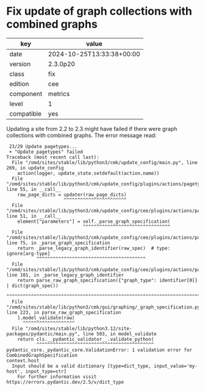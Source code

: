 [//]: # (werk v2)
# Fix update of graph collections with combined graphs

key        | value
---------- | ---
date       | 2024-10-25T13:33:38+00:00
version    | 2.3.0p20
class      | fix
edition    | cee
component  | metrics
level      | 1
compatible | yes

Updating a site from 2.2 to 2.3 might have failed if there were graph collections with combined
graphs. The error message read:
```
 23/29 Update pagetypes...
 + "Update pagetypes" failed
Traceback (most recent call last):
  File "/omd/sites/stable/lib/python3/cmk/update_config/main.py", line 269, in update_config
    action(logger, update_state.setdefault(action.name))
  File "/omd/sites/stable/lib/python3/cmk/update_config/plugins/actions/pagetypes.py", line 55, in __call__
    raw_page_dicts = updater(raw_page_dicts)
                     ^^^^^^^^^^^^^^^^^^^^^^^
  File "/omd/sites/stable/lib/python3/cmk/update_config/cee/plugins/actions/pagetypes.py", line 51, in __call__
    element["parameters"] = self._parse_graph_specification(
                            ^^^^^^^^^^^^^^^^^^^^^^^^^^^^^^^^
  File "/omd/sites/stable/lib/python3/cmk/update_config/cee/plugins/actions/pagetypes.py", line 75, in _parse_graph_specification
    return _parse_legacy_graph_identifier(raw_spec)  # type: ignore[arg-type]
           ^^^^^^^^^^^^^^^^^^^^^^^^^^^^^^^^^^^^^^^^
  File "/omd/sites/stable/lib/python3/cmk/update_config/cee/plugins/actions/pagetypes.py", line 101, in _parse_legacy_graph_identifier
    return parse_raw_graph_specification({"graph_type": identifier[0]} | dict(graph_spec))
           ^^^^^^^^^^^^^^^^^^^^^^^^^^^^^^^^^^^^^^^^^^^^^^^^^^^^^^^^^^^^^^^^^^^^^^^^^^^^^^^
  File "/omd/sites/stable/lib/python3/cmk/gui/graphing/_graph_specification.py", line 223, in parse_raw_graph_specification
    ].model_validate(raw)
      ^^^^^^^^^^^^^^^^^^^
  File "/omd/sites/stable/lib/python3.12/site-packages/pydantic/main.py", line 503, in model_validate
    return cls.__pydantic_validator__.validate_python(
           ^^^^^^^^^^^^^^^^^^^^^^^^^^^^^^^^^^^^^^^^^^^
pydantic_core._pydantic_core.ValidationError: 1 validation error for CombinedGraphSpecification
context.host
  Input should be a valid dictionary [type=dict_type, input_value='my-host', input_type=str]
    For further information visit https://errors.pydantic.dev/2.5/v/dict_type
```
